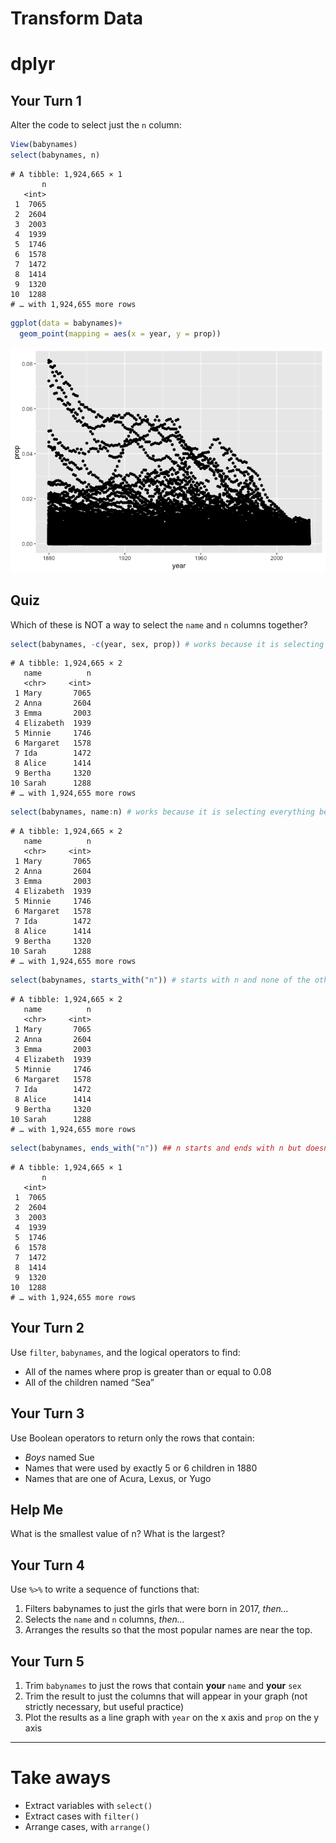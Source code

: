 Transform Data
================

# dplyr

## Your Turn 1

Alter the code to select just the `n` column:

``` r
View(babynames)
select(babynames, n)
```

    # A tibble: 1,924,665 × 1
           n
       <int>
     1  7065
     2  2604
     3  2003
     4  1939
     5  1746
     6  1578
     7  1472
     8  1414
     9  1320
    10  1288
    # … with 1,924,655 more rows

``` r
ggplot(data = babynames)+
  geom_point(mapping = aes(x = year, y = prop))
```

![](Week-5-Transform-Exercises_files/figure-gfm/unnamed-chunk-1-1.png)<!-- -->

## Quiz

Which of these is NOT a way to select the `name` and `n` columns
together?

``` r
select(babynames, -c(year, sex, prop)) # works because it is selecting everything but year, sex, and prop
```

    # A tibble: 1,924,665 × 2
       name          n
       <chr>     <int>
     1 Mary       7065
     2 Anna       2604
     3 Emma       2003
     4 Elizabeth  1939
     5 Minnie     1746
     6 Margaret   1578
     7 Ida        1472
     8 Alice      1414
     9 Bertha     1320
    10 Sarah      1288
    # … with 1,924,655 more rows

``` r
select(babynames, name:n) # works because it is selecting everything between names and n
```

    # A tibble: 1,924,665 × 2
       name          n
       <chr>     <int>
     1 Mary       7065
     2 Anna       2604
     3 Emma       2003
     4 Elizabeth  1939
     5 Minnie     1746
     6 Margaret   1578
     7 Ida        1472
     8 Alice      1414
     9 Bertha     1320
    10 Sarah      1288
    # … with 1,924,655 more rows

``` r
select(babynames, starts_with("n")) # starts with n and none of the other variables start with n 
```

    # A tibble: 1,924,665 × 2
       name          n
       <chr>     <int>
     1 Mary       7065
     2 Anna       2604
     3 Emma       2003
     4 Elizabeth  1939
     5 Minnie     1746
     6 Margaret   1578
     7 Ida        1472
     8 Alice      1414
     9 Bertha     1320
    10 Sarah      1288
    # … with 1,924,655 more rows

``` r
select(babynames, ends_with("n")) ## n starts and ends with n but doesnt show name bc it doesnt end with n
```

    # A tibble: 1,924,665 × 1
           n
       <int>
     1  7065
     2  2604
     3  2003
     4  1939
     5  1746
     6  1578
     7  1472
     8  1414
     9  1320
    10  1288
    # … with 1,924,655 more rows

## Your Turn 2

Use `filter`, `babynames`, and the logical operators to find:

-   All of the names where prop is greater than or equal to 0.08  
-   All of the children named “Sea”

## Your Turn 3

Use Boolean operators to return only the rows that contain:

-   *Boys* named Sue  
-   Names that were used by exactly 5 or 6 children in 1880  
-   Names that are one of Acura, Lexus, or Yugo

## Help Me

What is the smallest value of n? What is the largest?

## Your Turn 4

Use `%>%` to write a sequence of functions that:

1.  Filters babynames to just the girls that were born in 2017,
    *then…*  
2.  Selects the `name` and `n` columns, *then…*  
3.  Arranges the results so that the most popular names are near the
    top.

## Your Turn 5

1.  Trim `babynames` to just the rows that contain **your** `name` and
    **your** `sex`  
2.  Trim the result to just the columns that will appear in your graph
    (not strictly necessary, but useful practice)  
3.  Plot the results as a line graph with `year` on the x axis and
    `prop` on the y axis

------------------------------------------------------------------------

# Take aways

-   Extract variables with `select()`  
-   Extract cases with `filter()`  
-   Arrange cases, with `arrange()`
